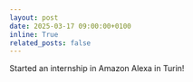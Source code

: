 ```yaml
---
layout: post
date: 2025-03-17 09:00:00+0100
inline: True
related_posts: false
---
```


Started an internship in Amazon Alexa in Turin!